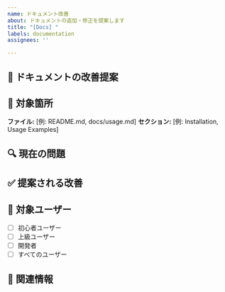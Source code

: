 ```yaml
---
name: ドキュメント改善
about: ドキュメントの追加・修正を提案します
title: "[Docs] "
labels: documentation
assignees: ''

---
```


## 📖 ドキュメントの改善提案

<!-- ドキュメント改善の概要を書いてください -->

## 📍 対象箇所

**ファイル:** [例: README.md, docs/usage.md]
**セクション:** [例: Installation, Usage Examples]

## 🔍 現在の問題

<!-- 現在のドキュメントの問題点を書いてください -->

## ✅ 提案される改善

<!-- 具体的な改善案を書いてください -->

## 👥 対象ユーザー

- [ ] 初心者ユーザー
- [ ] 上級ユーザー
- [ ] 開発者
- [ ] すべてのユーザー

## 📎 関連情報

<!-- 関連するIssue、PR、外部リンクがあれば記載してください -->
